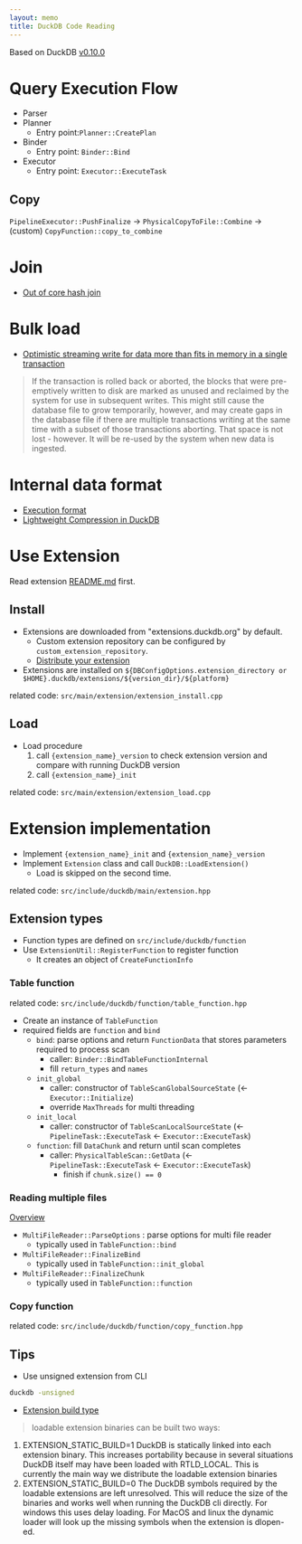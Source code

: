```yaml
---
layout: memo
title: DuckDB Code Reading
---
```


Based on DuckDB [v0.10.0](https://github.com/duckdb/duckdb/tree/v0.10.0)

# Query Execution Flow
- Parser
- Planner
  - Entry point:`Planner::CreatePlan`
- Binder
  - Entry point: `Binder::Bind`
- Executor
  - Entry point: `Executor::ExecuteTask`

## Copy
`PipelineExecutor::PushFinalize` -> `PhysicalCopyToFile::Combine` -> (custom) `CopyFunction::copy_to_combine`

# Join
- [Out of core hash join](https://github.com/duckdb/duckdb/pull/4189)

# Bulk load
- [Optimistic streaming write for data more than fits in memory in a single transaction](https://github.com/duckdb/duckdb/pull/4996)

> If the transaction is rolled back or aborted, the blocks that were pre-emptively written to disk are marked as unused and reclaimed by the system for use in subsequent writes. This might still cause the database file to grow temporarily, however, and may create gaps in the database file if there are multiple transactions writing at the same time with a subset of those transactions aborting. That space is not lost - however. It will be re-used by the system when new data is ingested.

# Internal data format
- [Execution format](https://duckdb.org/docs/internals/vector)
- [Lightweight Compression in DuckDB](https://duckdb.org/2022/10/28/lightweight-compression.html)

# Use Extension
Read extension [README.md](https://github.com/duckdb/duckdb/blob/v0.10.0/extension/README.md) first.

## Install
- Extensions are downloaded from "extensions.duckdb.org" by default.
  - Custom extension repository can be configured by `custom_extension_repository`.
  - [Distribute your extension](https://github.com/duckdb/extension-template#distributing-your-extension)
- Extensions are installed on `${DBConfigOptions.extension_directory or $HOME}.duckdb/extensions/${version_dir}/${platform}`

related code: `src/main/extension/extension_install.cpp`

## Load
- Load procedure
  1. call `{extension_name}_version` to check extension version and compare with running DuckDB version
  2. call `{extension_name}_init`

related code: `src/main/extension/extension_load.cpp`

# Extension implementation
- Implement `{extension_name}_init` and `{extension_name}_version`
- Implement `Extension` class and call `DuckDB::LoadExtension()`
  - Load is skipped on the second time.

related code: `src/include/duckdb/main/extension.hpp`

## Extension types
- Function types are defined on `src/include/duckdb/function`
- Use `ExtensionUtil::RegisterFunction` to register function
  - It creates an object of `CreateFunctionInfo`

### Table function
related code: `src/include/duckdb/function/table_function.hpp`

- Create an instance of `TableFunction`
- required fields are `function` and `bind`
  - `bind`: parse options and return `FunctionData` that stores parameters required to process scan
    - caller: `Binder::BindTableFunctionInternal`
    - fill `return_types` and `names`
  - `init_global`
    - caller: constructor of `TableScanGlobalSourceState` (<- `Executor::Initialize`)
    - override `MaxThreads` for multi threading
  - `init_local`
    - caller: constructor of `TableScanLocalSourceState` (<- `PipelineTask::ExecuteTask` <- `Executor::ExecuteTask`)
  - `function`: fill `DataChunk` and return until scan completes
    - caller: `PhysicalTableScan::GetData` (<- `PipelineTask::ExecuteTask` <- `Executor::ExecuteTask`)
      - finish if `chunk.size() == 0`

### Reading multiple files
[Overview](https://duckdb.org/docs/data/multiple_files/overview)

- `MultiFileReader::ParseOptions` : parse options for multi file reader
  - typically used in `TableFunction::bind`
- `MultiFileReader::FinalizeBind`
  - typically used in `TableFunction::init_global`
- `MultiFileReader::FinalizeChunk`
  - typically used in `TableFunction::function`

### Copy function
related code: `src/include/duckdb/function/copy_function.hpp`

## Tips
- Use unsigned extension from CLI
```sh
duckdb -unsigned
```

- [Extension build type](https://github.com/duckdb/duckdb/blob/6536a772329002b05decbfc0a9d3f606e0ec7f55/CMakeLists.txt#L817-L825)
> loadable extension binaries can be built two ways:
1. EXTENSION_STATIC_BUILD=1
   DuckDB is statically linked into each extension binary. This increases portability because in several situations
   DuckDB itself may have been loaded with RTLD_LOCAL. This is currently the main way we distribute the loadable
   extension binaries
2. EXTENSION_STATIC_BUILD=0
   The DuckDB symbols required by the loadable extensions are left unresolved. This will reduce the size of the binaries
   and works well when running the DuckDB cli directly. For windows this uses delay loading. For MacOS and linux the
   dynamic loader will look up the missing symbols when the extension is dlopen-ed.
